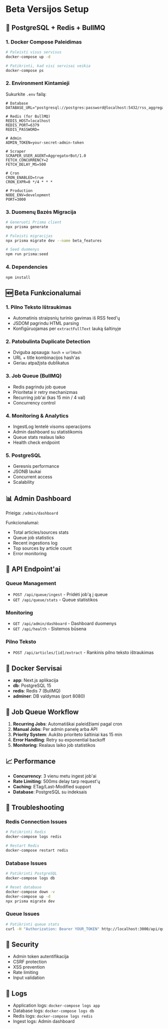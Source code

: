 # Beta Versijos Setup

## 🚀 PostgreSQL + Redis + BullMQ

### 1. Docker Compose Paleidimas

```bash
# Paleisti visus servisus
docker-compose up -d

# Patikrinti, kad visi servisai veikia
docker-compose ps
```

### 2. Environment Kintamieji

Sukurkite `.env` failą:

```env
# Database
DATABASE_URL="postgresql://postgres:password@localhost:5432/rss_aggregator"

# Redis (for BullMQ)
REDIS_HOST=localhost
REDIS_PORT=6379
REDIS_PASSWORD=

# Admin
ADMIN_TOKEN=your-secret-admin-token

# Scraper
SCRAPER_USER_AGENT=AggregatorBot/1.0
FETCH_CONCURRENCY=2
FETCH_DELAY_MS=500

# Cron
CRON_ENABLED=true
CRON_EXPR=0 */4 * * *

# Production
NODE_ENV=development
PORT=3000
```

### 3. Duomenų Bazės Migracija

```bash
# Generuoti Prisma client
npx prisma generate

# Paleisti migracijas
npx prisma migrate dev --name beta_features

# Seed duomenys
npm run prisma:seed
```

### 4. Dependencies

```bash
npm install
```

## 🆕 Beta Funkcionalumai

### 1. Pilno Teksto Ištraukimas
- Automatinis straipsnių turinio gavimas iš RSS feed'ų
- JSDOM pagrindu HTML parsing
- Konfigūruojamas per `extractFullText` lauką šaltinyje

### 2. Patobulinta Duplicate Detection
- Dviguba apsauga: `hash` + `urlHash`
- URL + title kombinacijos hash'as
- Geriau atpažįsta dublikatus

### 3. Job Queue (BullMQ)
- Redis pagrindu job queue
- Prioritetai ir retry mechanizmas
- Recurring job'ai (kas 15 min / 4 val)
- Concurrency control

### 4. Monitoring & Analytics
- IngestLog lentelė visoms operacijoms
- Admin dashboard su statistikomis
- Queue stats realaus laiko
- Health check endpoint

### 5. PostgreSQL
- Geresnis performance
- JSONB laukai
- Concurrent access
- Scalability

## 📊 Admin Dashboard

Prieiga: `/admin/dashboard`

Funkcionalumai:
- Total articles/sources stats
- Queue job statistics
- Recent ingestions log
- Top sources by article count
- Error monitoring

## 🔧 API Endpoint'ai

### Queue Management
- `POST /api/queue/ingest` - Pridėti job'ą į queue
- `GET /api/queue/stats` - Queue statistikos

### Monitoring
- `GET /api/admin/dashboard` - Dashboard duomenys
- `GET /api/health` - Sistemos būsena

### Pilno Teksto
- `POST /api/articles/[id]/extract` - Rankinis pilno teksto ištraukimas

## 🐳 Docker Servisai

- **app**: Next.js aplikacija
- **db**: PostgreSQL 15
- **redis**: Redis 7 (BullMQ)
- **adminer**: DB valdymas (port 8080)

## 🔄 Job Queue Workflow

1. **Recurring Jobs**: Automatiškai paleidžiami pagal cron
2. **Manual Jobs**: Per admin panelę arba API
3. **Priority System**: Aukšto prioriteto šaltiniai kas 15 min
4. **Error Handling**: Retry su exponential backoff
5. **Monitoring**: Realaus laiko job statistikos

## 📈 Performance

- **Concurrency**: 3 vienu metu ingest job'ai
- **Rate Limiting**: 500ms delay tarp request'ų
- **Caching**: ETag/Last-Modified support
- **Database**: PostgreSQL su indeksais

## 🚨 Troubleshooting

### Redis Connection Issues
```bash
# Patikrinti Redis
docker-compose logs redis

# Restart Redis
docker-compose restart redis
```

### Database Issues
```bash
# Patikrinti PostgreSQL
docker-compose logs db

# Reset database
docker-compose down -v
docker-compose up -d
npx prisma migrate dev
```

### Queue Issues
```bash
# Patikrinti queue stats
curl -H "Authorization: Bearer YOUR_TOKEN" http://localhost:3000/api/queue/stats
```

## 🔐 Security

- Admin token autentifikacija
- CSRF protection
- XSS prevention
- Rate limiting
- Input validation

## 📝 Logs

- Application logs: `docker-compose logs app`
- Database logs: `docker-compose logs db`
- Redis logs: `docker-compose logs redis`
- Ingest logs: Admin dashboard
